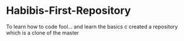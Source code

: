 # Habibis-First-Repository
To learn how to code fool... and learn the basics c
created a repository which is a clone of the master 
